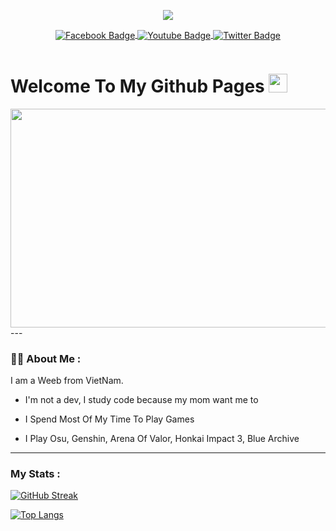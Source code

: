 <p>
   <div id="header" align="center">
  <img src="https://64.media.tumblr.com/78c11128c6f9c575accb2fd4d86cec72/43d3114de9d9d846-a7/s400x600/59c211ef8dbfc6428d6690cbd611b0418ca35daf.gif" />
     <br>
</div>
<div align="center" id="badges">
  </p align="center">
  <a href="https://www.facebook.com/F.Ena.2001/">
    <img align="center"
         src="https://img.shields.io/badge/Facebook-blue?style=for-the-badge&logo=facebook&logoColor=white" alt="Facebook Badge"/>
  </a>
  <a href="https://www.youtube.com/channel/UCOyDACjbauabnKgSrn4Z-Ag">
    <img align="center"
         src="https://img.shields.io/badge/YouTube-red?style=for-the-badge&logo=youtube&logoColor=white" alt="Youtube Badge"/>
  </a>
  <a href="https://twitter.com/ayaya_ayaya2">
    <img align="center"
         src="https://img.shields.io/badge/Twitter-blue?style=for-the-badge&logo=twitter&logoColor=white" alt="Twitter Badge"/>
  </a>
  
</div >
<p align = "center"> <img src = "https://komarev.com/ghpvc/?username=WhiteSnow00&style=flat-square&color=blue"alt =""/> </p>

<h1>
  Welcome To My Github Pages
  <img src="https://media.giphy.com/media/hvRJCLFzcasrR4ia7z/giphy.gif" width="30px"/>
</h1>
<div align="center">
  <img src="https://i.imgur.com/jTZ7RZw.gif" width="600" height="350"/>
</div>
---

### :woman_technologist: About Me :
I am a Weeb from VietNam.
-  I'm not a dev, I study code because my mom want me to

-  I Spend Most Of My Time To Play Games

-  I Play Osu, Genshin, Arena Of Valor, Honkai Impact 3, Blue Archive

---

### My Stats :
[![GitHub Streak](http://github-readme-streak-stats.herokuapp.com?user=WhiteSnow00&theme=dark&background=000000)](https://git.io/streak-stats)

[![Top Langs](https://github-readme-stats.vercel.app/api/top-langs/?username=WhiteSnow00&layout=compact&theme=vision-friendly-dark)](https://github.com/anuraghazra/github-readme-stats)

